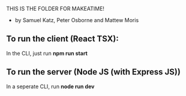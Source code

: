 THIS IS THE FOLDER FOR MAKEATIME!
- by Samuel Katz, Peter Osborne and Mattew Moris


## To run the client (React TSX):
In the CLI, just run **npm run start**

## To run the server (Node JS (with Express JS))
In a seperate CLI, run **node run dev**
